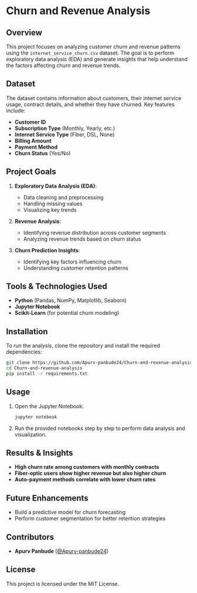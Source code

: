# Churn and Revenue Analysis

## Overview
This project focuses on analyzing customer churn and revenue patterns using the `internet_service_churn.csv` dataset. The goal is to perform exploratory data analysis (EDA) and generate insights that help understand the factors affecting churn and revenue trends.

## Dataset
The dataset contains information about customers, their internet service usage, contract details, and whether they have churned. Key features include:
- **Customer ID**
- **Subscription Type** (Monthly, Yearly, etc.)
- **Internet Service Type** (Fiber, DSL, None)
- **Billing Amount**
- **Payment Method**
- **Churn Status** (Yes/No)

## Project Goals
1. **Exploratory Data Analysis (EDA)**:
   - Data cleaning and preprocessing
   - Handling missing values
   - Visualizing key trends
   
2. **Revenue Analysis**:
   - Identifying revenue distribution across customer segments
   - Analyzing revenue trends based on churn status
   
3. **Churn Prediction Insights**:
   - Identifying key factors influencing churn
   - Understanding customer retention patterns

## Tools & Technologies Used
- **Python** (Pandas, NumPy, Matplotlib, Seaborn)
- **Jupyter Notebook**
- **Scikit-Learn** (for potential churn modeling)

## Installation
To run the analysis, clone the repository and install the required dependencies:

```bash
git clone https://github.com/Apurv-panbude24/Churn-and-revenue-analysis.git
cd Churn-and-revenue-analysis
pip install -r requirements.txt
```

## Usage
1. Open the Jupyter Notebook:
   ```bash
   jupyter notebook
   ```
2. Run the provided notebooks step by step to perform data analysis and visualization.

## Results & Insights
- **High churn rate among customers with monthly contracts**
- **Fiber-optic users show higher revenue but also higher churn**
- **Auto-payment methods correlate with lower churn rates**

## Future Enhancements
- Build a predictive model for churn forecasting
- Perform customer segmentation for better retention strategies

## Contributors
- **Apurv Panbude** ([@Apurv-panbude24](https://github.com/Apurv-panbude24))

## License
This project is licensed under the MIT License.

